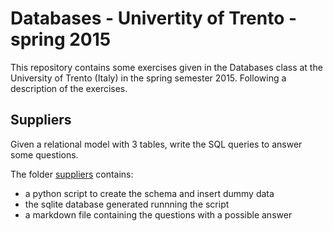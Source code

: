 # Databases - Univertity of Trento - spring 2015
This repository contains some exercises given in the Databases class at the University of Trento (Italy)
in the spring semester 2015. Following a description of the exercises.

## Suppliers
Given a relational model with 3 tables, write the SQL queries to answer some questions.

The folder [suppliers](suppliers) contains:
  * a python script to create the schema and insert dummy data
  * the sqlite database generated runnning the script
  * a markdown file containing the questions with a possible answer
